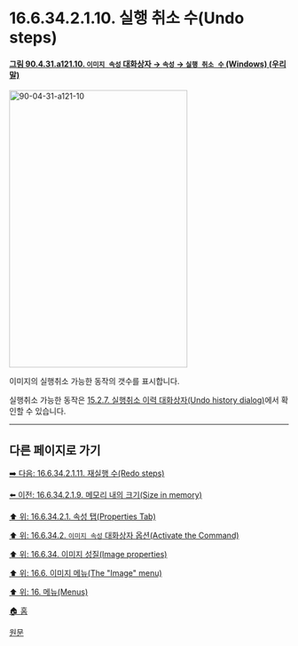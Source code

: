 # 16.6.34.2.1.10. 실행 취소 수(Undo steps)

<a id="90-04-31-a121-10"></a>

#### [그림 90.4.31.a121.10. `이미지 속성` 대화상자 → `속성` → `실행 취소 수` (Windows) (우리말)](./90-04-0031-image_properties.md#90-04-31-a121-10)
<img width="321" height="500" alt="90-04-31-a121-10" src="https://github.com/user-attachments/assets/d8bad275-3c40-4450-8c0f-b27b5bfc0322" />

이미지의 실행취소 가능한 동작의 갯수를 표시합니다.

실행취소 가능한 동작은 [15.2.7. 실행취소 이력 대화상자(Undo history dialog)](./15-02-07-00-undo-history-dialog.md)에서 확인할 수 있습니다.

***

## 다른 페이지로 가기

[➡️ 다음: 16.6.34.2.1.11. 재실행 수(Redo steps)](./16-06-34-02-01-11-redo_steps.md)

[⬅️ 이전: 16.6.34.2.1.9. 메모리 내의 크기(Size in memory)](./16-06-34-02-01-09-size_in_memory.md)

[⬆️ 위: 16.6.34.2.1. 속성 탭(Properties Tab)](./16-06-34-02-01-00-properties_tab.md)

[⬆️ 위: 16.6.34.2. `이미지 속성` 대화상자 옵션(Activate the Command)](./16-06-34-02-00-options.md)

[⬆️ 위: 16.6.34. 이미지 성질(Image properties)](./16-06-34-00-image-properties.md)

[⬆️ 위: 16.6. 이미지 메뉴(The "Image" menu)](./16-06-00-the-image-menu.md)

[⬆️ 위: 16. 메뉴(Menus)](./16-00-menus.md)

[🏠 홈](./00-home.md)

[원문](https://docs.gimp.org/2.10/ko/gimp-image-properties.html#idm28235)